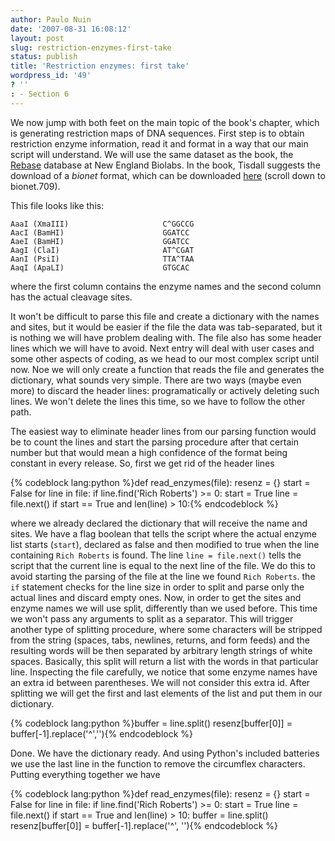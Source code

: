 ```yaml
---
author: Paulo Nuin
date: '2007-08-31 16:08:12'
layout: post
slug: restriction-enzymes-first-take
status: publish
title: 'Restriction enzymes: first take'
wordpress_id: '49'
? ''
: - Section 6
---
```


We now jump with both feet on the main topic of the book's chapter,
which is generating restriction maps of DNA sequences. First step is to
obtain restriction enzyme information, read it and format in a way that
our main script will understand. We will use the same dataset as the
book, the [Rebase](http://rebase.neb.com/rebase/rebase.html) database at
New England Biolabs. In the book, Tisdall suggests the download of a
*bionet* format, which can be downloaded
[here](ftp://ftp.neb.com/pub/rebase/) (scroll down to bionet.709). 

This file looks like this:


	AaaI (XmaIII)                     C^GGCCG  
	AacI (BamHI)                      GGATCC  
	AaeI (BamHI)                      GGATCC  
	AagI (ClaI)                       AT^CGAT  
	AanI (PsiI)                       TTA^TAA  
	AaqI (ApaLI)                      GTGCAC



where the first column contains the enzyme names and the second column
has the actual cleavage sites. 

It won't be difficult to parse this file
and create a dictionary with the names and sites, but it would be easier
if the file the data was tab-separated, but it is nothing we will have
problem dealing with. The file also has some header lines which we will
have to avoid. Next entry will deal with user cases and some other
aspects of coding, as we head to our most complex script until now. Noe
we will only create a function that reads the file and generates the
dictionary, what sounds very simple. There are two ways (maybe even
more) to discard the header lines: programatically or actively deleting
such lines. We won't delete the lines this time, so we have to follow
the other path. 

The easiest way to eliminate header lines from our
parsing function would be to count the lines and start the parsing
procedure after that certain number but that would mean a high
confidence of the format being constant in every release. So, first we
get rid of the header lines 


{% codeblock lang:python %}def read_enzymes(file): 
	resenz = {} 
	start = False 
	for line in file: 
		if line.find('Rich Roberts') >= 0: 
			start = True 
			line = file.next() 
		if start == True and len(line) > 10:{% endcodeblock %}


 where we already
declared the dictionary that will receive the name and sites. We have a
flag boolean that tells the script where the actual enzyme list starts
(`start`), declared as false and then modified to true when the line
containing `Rich Roberts` is found. The line `line = file.next()` tells
the script that the current line is equal to the next line of the file.
We do this to avoid starting the parsing of the file at the line we
found `Rich Roberts`. the `if` statement checks for the line size in
order to split and parse only the actual lines and discard empty ones.
Now, in order to get the sites and enzyme names we will use split,
differently than we used before. This time we won't pass any arguments
to split as a separator. This will trigger another type of splitting
procedure, where some characters will be stripped from the string
(spaces, tabs, newlines, returns, and form feeds) and the resulting words
will be then separated by arbitrary length strings of white spaces.
Basically, this split will return a list with the words in that particular
line. Inspecting the file carefully, we notice that some enzyme names
have an extra id between parentheses. We will not consider this extra
id. After splitting we will get the first and last elements of the list
and put them in our dictionary. 

{% codeblock lang:python %}buffer = line.split() 
resenz[buffer[0]] = buffer[-1].replace('\^',''){% endcodeblock %}

Done. We have the dictionary ready. And using Python's
included batteries we use the last line in the function to remove the
circumflex characters. Putting everything together we have 

{% codeblock lang:python %}def read_enzymes(file): 
	resenz = {} 
	start = False 
	for line in file: 
		if line.find('Rich Roberts') >= 0: 
			start = True 
		line = file.next() 
		if start == True and len(line) > 10: 
			buffer = line.split()
			resenz[buffer[0]] = buffer[-1].replace('\^', ''){% endcodeblock %}
